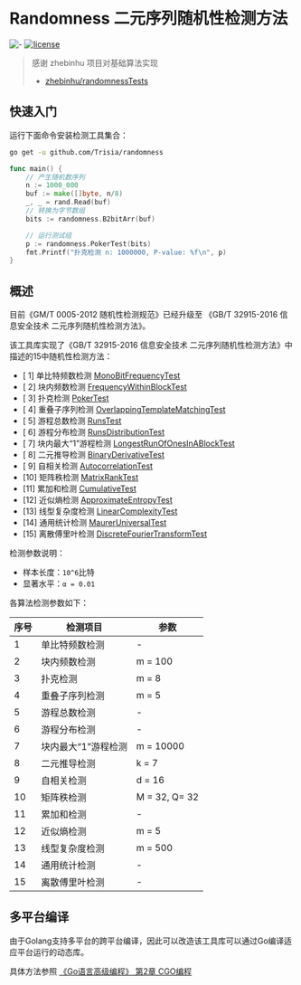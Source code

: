 # Randomness 二元序列随机性检测方法

![-](https://img.shields.io/badge/language-go-blue.svg) [![license](https://img.shields.io/badge/license-Mulan--2.0-blue)](./LICENSE)


> 感谢 zhebinhu 项目对基础算法实现
> 
> - [zhebinhu/randomnessTests](https://github.com/zhebinhu/randomnessTests)

## 快速入门

运行下面命令安装检测工具集合：

```bash
go get -u github.com/Trisia/randomness
```

```go
func main() {
	// 产生随机数序列
	n := 1000_000
	buf := make([]byte, n/8)
	_, _ = rand.Read(buf)
	// 转换为字节数组
	bits := randomness.B2bitArr(buf)

	// 运行测试组
	p := randomness.PokerTest(bits)
	fmt.Printf("扑克检测 n: 1000000, P-value: %f\n", p)
}
```


## 概述

目前《GM/T 0005-2012 随机性检测规范》已经升级至 《GB/T 32915-2016 信息安全技术 二元序列随机性检测方法》。

该工具库实现了《GB/T 32915-2016 信息安全技术 二元序列随机性检测方法》中描述的15中随机性检测方法：

- [ 1] 单比特频数检测      [MonoBitFrequencyTest](./mono_bit_frequency.go)
- [ 2] 块内频数检测        [FrequencyWithinBlockTest](./frequency_within_block.go)
- [ 3] 扑克检测           [PokerTest](./poker.go)
- [ 4] 重叠子序列检测      [OverlappingTemplateMatchingTest](./overlapping.go)
- [ 5] 游程总数检测        [RunsTest](./runs.go)
- [ 6] 游程分布检测        [RunsDistributionTest](./runs_distribution.go)
- [ 7] 块内最大“1”游程检测 [LongestRunOfOnesInABlockTest](./longest_run_of_ones_In_block.go)
- [ 8] 二元推导检测       [BinaryDerivativeTest](./binary_derivative.go)
- [ 9] 自相关检测         [AutocorrelationTest](./autocorrelation.go)
- [10] 矩阵秩检测        [MatrixRankTest](./matrix_rank.go)
- [11] 累加和检测        [CumulativeTest](./cumulative.go)
- [12] 近似熵检测        [ApproximateEntropyTest](./approximate_entropy.go)
- [13] 线型复杂度检测     [LinearComplexityTest](./linear_complexity.go)
- [14] 通用统计检测       [MaurerUniversalTest](./maurers_universal.go)
- [15] 离散傅里叶检测     [DiscreteFourierTransformTest](./discrete_fourier_transform.go)

检测参数说明：

- 样本长度：`10^6`比特
- 显著水平：`α = 0.01`

各算法检测参数如下：

 序号 | 检测项目 | 参数 |
 --- | --- | --- |
 1 | 单比特频数检测     | - |
 2 | 块内频数检测      | m = 100 |
 3 | 扑克检测        | m = 8 |
 4 | 重叠子序列检测     | m = 5 |
 5 | 游程总数检测      | - |
 6 | 游程分布检测      | - |
 7 | 块内最大“1”游程检测 | m = 10000 |
 8 | 二元推导检测      | k = 7 |
 9 | 自相关检测       | d = 16 |
 10 |  矩阵秩检测      | M = 32, Q= 32 |
 11 |  累加和检测      | - |
 12 |  近似熵检测      | m = 5 |
 13 |  线型复杂度检测    | m = 500 |
 14 |  通用统计检测     | - |
 15 |  离散傅里叶检测    | - |

## 多平台编译

由于Golang支持多平台的跨平台编译，因此可以改造该工具库可以通过Go编译适应平台运行的动态库。

具体方法参照 [《Go语言高级编程》 第2章 CGO编程](https://chai2010.cn/advanced-go-programming-book/)

